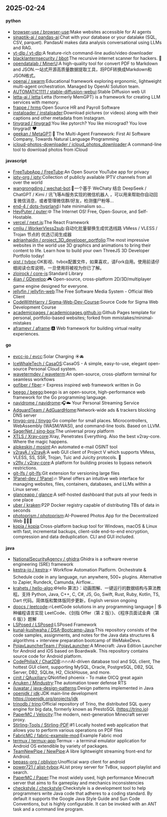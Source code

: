 ## 2025-02-24

#### python
* [browser-use / browser-use](https://github.com/browser-use/browser-use):Make websites accessible for AI agents
* [sinaptik-ai / pandas-ai](https://github.com/sinaptik-ai/pandas-ai):Chat with your database or your datalake (SQL, CSV, parquet). PandasAI makes data analysis conversational using LLMs and RAG.
* [yt-dlp / yt-dlp](https://github.com/yt-dlp/yt-dlp):A feature-rich command-line audio/video downloader
* [blacklanternsecurity / bbot](https://github.com/blacklanternsecurity/bbot):The recursive internet scanner for hackers. 🧡
* [opendatalab / MinerU](https://github.com/opendatalab/MinerU):A high-quality tool for convert PDF to Markdown and JSON.一站式开源高质量数据提取工具，将PDF转换成Markdown和JSON格式。
* [openai / swarm](https://github.com/openai/swarm):Educational framework exploring ergonomic, lightweight multi-agent orchestration. Managed by OpenAI Solution team.
* [AUTOMATIC1111 / stable-diffusion-webui](https://github.com/AUTOMATIC1111/stable-diffusion-webui):Stable Diffusion web UI
* [letta-ai / letta](https://github.com/letta-ai/letta):Letta (formerly MemGPT) is a framework for creating LLM services with memory.
* [frappe / hrms](https://github.com/frappe/hrms):Open Source HR and Payroll Software
* [instaloader / instaloader](https://github.com/instaloader/instaloader):Download pictures (or videos) along with their captions and other metadata from Instagram.
* [tinygrad / tinygrad](https://github.com/tinygrad/tinygrad):You like pytorch? You like micrograd? You love tinygrad! ❤️
* [geekan / MetaGPT](https://github.com/geekan/MetaGPT):🌟 The Multi-Agent Framework: First AI Software Company, Towards Natural Language Programming
* [icloud-photos-downloader / icloud_photos_downloader](https://github.com/icloud-photos-downloader/icloud_photos_downloader):A command-line tool to download photos from iCloud

#### javascript
* [FreeTubeApp / FreeTube](https://github.com/FreeTubeApp/FreeTube):An Open Source YouTube app for privacy
* [iptv-org / iptv](https://github.com/iptv-org/iptv):Collection of publicly available IPTV channels from all over the world
* [wangrongding / wechat-bot](https://github.com/wangrongding/wechat-bot):🤖一个基于 WeChaty 结合 DeepSeek / ChatGPT / Kimi / 讯飞等Ai服务实现的微信机器人 ，可以用来帮助你自动回复微信消息，或者管理微信群/好友，检测僵尸粉等...
* [end-4 / dots-hyprland](https://github.com/end-4/dots-hyprland):i hate minimalism so...
* [HeyPuter / puter](https://github.com/HeyPuter/puter):🌐 The Internet OS! Free, Open-Source, and Self-Hostable.
* [vercel / next.js](https://github.com/vercel/next.js):The React Framework
* [cmliu / WorkerVless2sub](https://github.com/cmliu/WorkerVless2sub):自动化批量替换生成优选线路 VMess / VLESS / Trojan 节点的 优选订阅生成器
* [adrianhajdin / project_3D_developer_portfolio](https://github.com/adrianhajdin/project_3D_developer_portfolio):The most impressive websites in the world use 3D graphics and animations to bring their content to life. Learn how to build your own ThreeJS 3D Developer Portfolio today!
* [qist / tvbox](https://github.com/qist/tvbox):OK影视、tvbox配置文件，如果喜欢，请Fork自用。使用前请仔细阅读仓库说明，一旦使用将被视为你已了解。
* [zloirock / core-js](https://github.com/zloirock/core-js):Standard Library
* [4ian / GDevelop](https://github.com/4ian/GDevelop):🎮 Open-source, cross-platform 2D/3D/multiplayer game engine designed for everyone.
* [jellyfin / jellyfin-web](https://github.com/jellyfin/jellyfin-web):The Free Software Media System - Official Web Client
* [CodeWithHarry / Sigma-Web-Dev-Course](https://github.com/CodeWithHarry/Sigma-Web-Dev-Course):Source Code for Sigma Web Development Course
* [academicpages / academicpages.github.io](https://github.com/academicpages/academicpages.github.io):Github Pages template for personal, portfolio-based websites; forked from mmistakes/minimal-mistakes
* [aframevr / aframe](https://github.com/aframevr/aframe):🅰️
Web framework for building virtual reality experiences.

#### go
* [evcc-io / evcc](https://github.com/evcc-io/evcc):Solar Charging ☀️🚘
* [IceWhaleTech / CasaOS](https://github.com/IceWhaleTech/CasaOS):CasaOS - A simple, easy-to-use, elegant open-source Personal Cloud system.
* [wavetermdev / waveterm](https://github.com/wavetermdev/waveterm):An open-source, cross-platform terminal for seamless workflows
* [gofiber / fiber](https://github.com/gofiber/fiber):⚡️ Express inspired web framework written in Go
* [beego / beego](https://github.com/beego/beego):beego is an open-source, high-performance web framework for the Go programming language.
* [navidrome / navidrome](https://github.com/navidrome/navidrome):🎧☁️ Your Personal Streaming Service
* [AdguardTeam / AdGuardHome](https://github.com/AdguardTeam/AdGuardHome):Network-wide ads & trackers blocking DNS server
* [tinygo-org / tinygo](https://github.com/tinygo-org/tinygo):Go compiler for small places. Microcontrollers, WebAssembly (WASM/WASI), and command-line tools. Based on LLVM.
* [SagerNet / sing-box](https://github.com/SagerNet/sing-box):The universal proxy platform
* [XTLS / Xray-core](https://github.com/XTLS/Xray-core):Xray, Penetrates Everything. Also the best v2ray-core. Where the magic happens.
* [alpkeskin / mosint](https://github.com/alpkeskin/mosint):An automated e-mail OSINT tool
* [v2rayA / v2rayA](https://github.com/v2rayA/v2rayA):A web GUI client of Project V which supports VMess, VLESS, SS, SSR, Trojan, Tuic and Juicity protocols. 🚀
* [v2fly / v2ray-core](https://github.com/v2fly/v2ray-core):A platform for building proxies to bypass network restrictions.
* [git-lfs / git-lfs](https://github.com/git-lfs/git-lfs):Git extension for versioning large files
* [1Panel-dev / 1Panel](https://github.com/1Panel-dev/1Panel):🔥 1Panel offers an intuitive web interface for managing websites, files, containers, databases, and LLMs within a Linux server.
* [glanceapp / glance](https://github.com/glanceapp/glance):A self-hosted dashboard that puts all your feeds in one place
* [uber / kraken](https://github.com/uber/kraken):P2P Docker registry capable of distributing TBs of data in seconds
* [photoprism / photoprism](https://github.com/photoprism/photoprism):AI-Powered Photos App for the Decentralized Web 🌈💎✨
* [kopia / kopia](https://github.com/kopia/kopia):Cross-platform backup tool for Windows, macOS & Linux with fast, incremental backups, client-side end-to-end encryption, compression and data deduplication. CLI and GUI included.

#### java
* [NationalSecurityAgency / ghidra](https://github.com/NationalSecurityAgency/ghidra):Ghidra is a software reverse engineering (SRE) framework
* [kestra-io / kestra](https://github.com/kestra-io/kestra):⚡ Workflow Automation Platform. Orchestrate & Schedule code in any language, run anywhere, 500+ plugins. Alternative to Zapier, Rundeck, Camunda, Airflow...
* [krahets / hello-algo](https://github.com/krahets/hello-algo):《Hello 算法》：动画图解、一键运行的数据结构与算法教程。支持 Python, Java, C++, C, C#, JS, Go, Swift, Rust, Ruby, Kotlin, TS, Dart 代码。简体版和繁体版同步更新，English version ongoing
* [doocs / leetcode](https://github.com/doocs/leetcode):🔥LeetCode solutions in any programming language | 多种编程语言实现 LeetCode、《剑指 Offer（第 2 版）》、《程序员面试金典（第 6 版）》题解
* [LSPosed / LSPosed](https://github.com/LSPosed/LSPosed):LSPosed Framework
* [kunal-kushwaha / DSA-Bootcamp-Java](https://github.com/kunal-kushwaha/DSA-Bootcamp-Java):This repository consists of the code samples, assignments, and notes for the Java data structures & algorithms + interview preparation bootcamp of WeMakeDevs.
* [PojavLauncherTeam / PojavLauncher](https://github.com/PojavLauncherTeam/PojavLauncher):A Minecraft: Java Edition Launcher for Android and iOS based on Boardwalk. This repository contains source code for Android platform.
* [CodePhiliaX / Chat2DB](https://github.com/CodePhiliaX/Chat2DB):🔥🔥🔥AI-driven database tool and SQL client, The hottest GUI client, supporting MySQL, Oracle, PostgreSQL, DB2, SQL Server, DB2, SQLite, H2, ClickHouse, and more.
* [cinit / QAuxiliary](https://github.com/cinit/QAuxiliary):QNotified phoenix - To make OICQ great again
* [Anuken / Mindustry](https://github.com/Anuken/Mindustry):The automation tower defense RTS
* [iluwatar / java-design-patterns](https://github.com/iluwatar/java-design-patterns):Design patterns implemented in Java
* [openjdk / jdk](https://github.com/openjdk/jdk):JDK main-line development https://openjdk.org/projects/jdk
* [trinodb / trino](https://github.com/trinodb/trino):Official repository of Trino, the distributed SQL query engine for big data, formerly known as PrestoSQL (https://trino.io)
* [PaperMC / Velocity](https://github.com/PaperMC/Velocity):The modern, next-generation Minecraft server proxy.
* [Stirling-Tools / Stirling-PDF](https://github.com/Stirling-Tools/Stirling-PDF):#1 Locally hosted web application that allows you to perform various operations on PDF files
* [FabricMC / fabric-example-mod](https://github.com/FabricMC/fabric-example-mod):Example Fabric mod
* [termux / termux-app](https://github.com/termux/termux-app):Termux - a terminal emulator application for Android OS extendible by variety of packages.
* [TeamNewPipe / NewPipe](https://github.com/TeamNewPipe/NewPipe):A libre lightweight streaming front-end for Android.
* [bepass-org / oblivion](https://github.com/bepass-org/oblivion):Unofficial warp client for android
* [power721 / alist-tvbox](https://github.com/power721/alist-tvbox):AList proxy server for TvBox, support playlist and search.
* [PaperMC / Paper](https://github.com/PaperMC/Paper):The most widely used, high performance Minecraft server that aims to fix gameplay and mechanics inconsistencies
* [checkstyle / checkstyle](https://github.com/checkstyle/checkstyle):Checkstyle is a development tool to help programmers write Java code that adheres to a coding standard. By default it supports the Google Java Style Guide and Sun Code Conventions, but is highly configurable. It can be invoked with an ANT task and a command line program.
